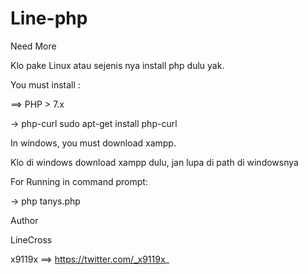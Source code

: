 # Line-php
Need More

Klo pake Linux atau sejenis nya install php dulu yak.


You must install :


==> PHP > 7.x


-> php-curl sudo apt-get install php-curl


In windows, you must download xampp.


Klo di windows download xampp dulu, jan lupa di path di windowsnya


For Running in command prompt:


-> php tanys.php



Author



LineCross



x9119x ==> https://twitter.com/_x9119x_
